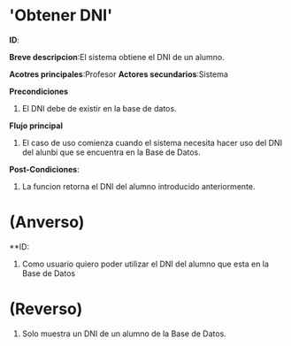 # 'Obtener DNI'

**ID**:

**Breve descripcion**:El sistema obtiene el DNI de un alumno.

**Acotres principales**:Profesor
**Actores secundarios**:Sistema

**Precondiciones**

1. El DNI debe de existir en la base de datos.

**Flujo principal**

1. El caso de uso comienza cuando el sistema necesita hacer uso del DNI del  alunbi que se encuentra en la Base de Datos.

**Post-Condiciones**:

1. La funcion retorna el DNI del alumno introducido anteriormente.

# (Anverso)

**ID:

1. Como usuario quiero poder utilizar el DNI del alumno que esta en la Base de Datos
 
# (Reverso)

1. Solo muestra un DNI de un alumno de la Base de Datos.
